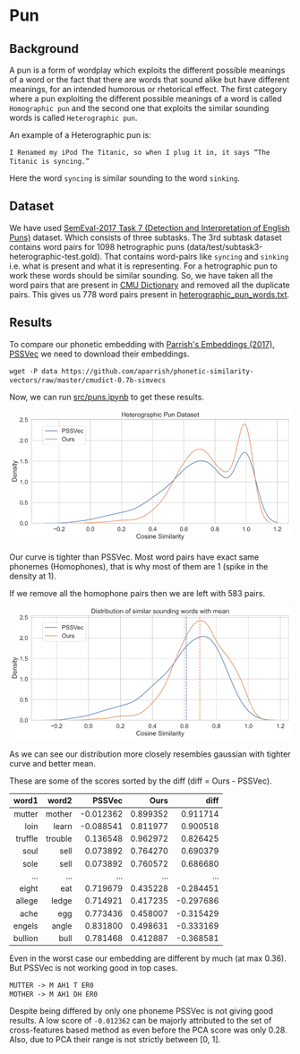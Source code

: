 # Pun

## Background

A pun is a form of wordplay which exploits the different possible meanings of a word or the fact that there are words that sound alike but have different meanings, for an intended humorous or rhetorical effect. The first category where a pun exploiting the different possible meanings of a word is called `Homographic pun` and the second one that exploits the similar sounding words is called `Heterographic pun`.

An example of a Heterographic pun is:

    I Renamed my iPod The Titanic, so when I plug it in, it says “The Titanic is syncing.”

Here the word `syncing` is similar sounding to the word `sinking`.

## Dataset

We have used [SemEval-2017 Task 7 (Detection and Interpretation of English Puns)](http://alt.qcri.org/semeval2017/task7/) dataset. Which consists of three subtasks. The 3rd subtask dataset contains word pairs for 1098 hetrographic puns (data/test/subtask3-heterographic-test.gold). That contains word-pairs like `syncing` and `sinking` i.e. what is present and what it is representing. For a hetrographic pun to work these words should be similar sounding. So, we have taken all the word pairs that are present in [CMU Dictionary](http://www.speech.cs.cmu.edu/cgi-bin/cmudict) and removed all the duplicate pairs. This gives us 778 word pairs present in [heterographic_pun_words.txt](../res/heterographic_pun_words.txt).

## Results

To compare our phonetic embedding with [Parrish's Embeddings (2017), PSSVec](https://aaai.org/ocs/index.php/AIIDE/AIIDE17/paper/view/15879) we need to download their embeddings.

```
wget -P data https://github.com/aparrish/phonetic-similarity-vectors/raw/master/cmudict-0.7b-simvecs
```

Now, we can run [src/puns.ipynb](../src/puns.ipynb) to get these results.

![Density](img/07_puns.png)

Our curve is tighter than PSSVec. Most word pairs have exact same phonemes (Homophones), that is why most of them are 1 (spike in the density at 1).

If we remove all the homophone pairs then we are left with 583 pairs.

![Density2](img/08_puns_not_same.png)

As we can see our distribution more closely resembles gaussian with tighter curve and better mean.

These are some of the scores sorted by the diff (diff = Ours - PSSVec).

|   word1 |   word2 |    PSSVec |     Ours |      diff |
|--------:|--------:|----------:|---------:|----------:|
|  mutter |  mother | -0.012362 | 0.899352 |  0.911714 |
|    loin |   learn | -0.088541 | 0.811977 |  0.900518 |
| truffle | trouble |  0.136548 | 0.962972 |  0.826425 |
|    soul |    sell |  0.073892 | 0.764270 |  0.690379 |
|    sole |    sell |  0.073892 | 0.760572 |  0.686680 |
|     ... |     ... |       ... |      ... |       ... |
|   eight |     eat |  0.719679 | 0.435228 | -0.284451 |
|  allege |   ledge |  0.714921 | 0.417235 | -0.297686 |
|    ache |     egg |  0.773436 | 0.458007 | -0.315429 |
|  engels |   angle |  0.831800 | 0.498631 | -0.333169 |
| bullion |    bull |  0.781468 | 0.412887 | -0.368581 |

Even in the worst case our embedding are different by much (at max 0.36). But PSSVec is not working good in top cases.

    MUTTER -> M AH1 T ER0
    MOTHER -> M AH1 DH ER0

Despite being differed by only one phoneme PSSVec is not giving good results. A low score of `-0.012362` can be majorly attributed to the set of cross-features based method as even before the PCA score was only 0.28. Also, due to PCA their range is not strictly between [0, 1].